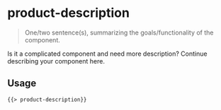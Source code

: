 # product-description

> One/two sentence(s), summarizing the goals/functionality of the component.

Is it a complicated component and need more description? Continue describing your component here.

## Usage

```html
{{> product-description}}
```
